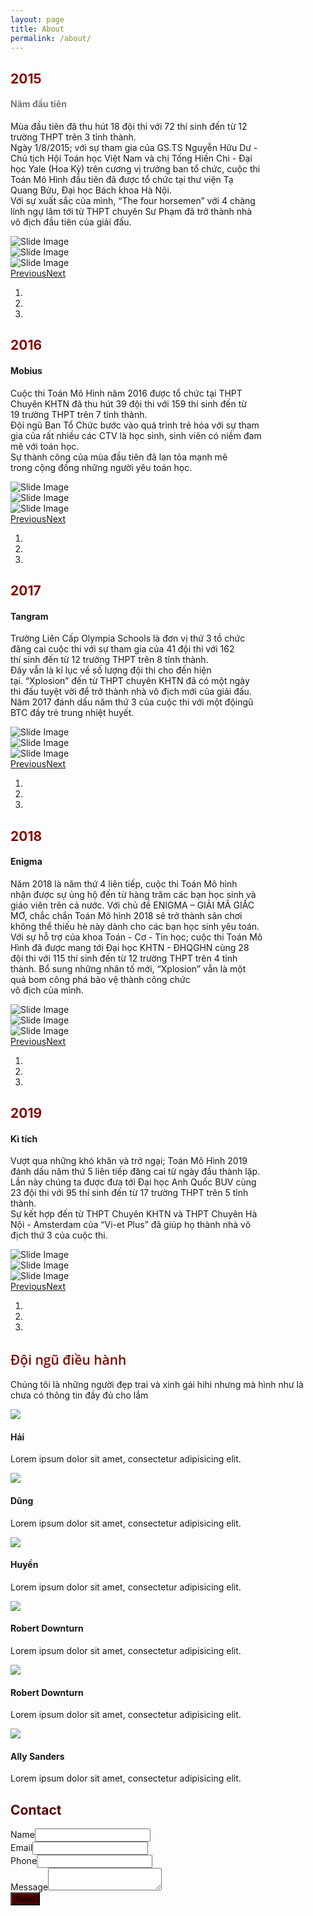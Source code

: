 ```yaml
---
layout: page
title: About
permalink: /about/
---
```

<main class="page">
    <section class="clean-block slider">
        <div class="container" id="content-2015">
            <div class="block-heading">
                <h2 class="text-info" style="color: #840901!important;">2015</h2>
                <h4 style="color: #767676!important;">Năm đầu tiên</h4>
                <p class="text-justify" style="width: 744;max-width: 80%;">Mùa đầu tiên đã thu hút 18 đội thi với 72 thí sinh đến từ 12 trường THPT trên 3 tỉnh thành.&nbsp;<br>Ngày 1/8/2015; với sự tham gia của GS.TS Nguyễn Hữu Dư - Chủ tịch Hội Toán học Việt Nam và chị Tống Hiền Chi - Đại học Yale (Hoa Kỳ)
                    trên cương vị trưởng ban tổ chức,&nbsp;cuộc thi Toán Mô Hình đầu tiên đã được tổ chức tại thư viện Tạ Quang Bửu, Đại học Bách khoa Hà Nội.&nbsp;<br>Với sự xuất sắc của mình, “The four horsemen” với 4 chàng lính ngự lâm tới từ THPT
                    chuyên Sư Phạm đã trở thành nhà vô địch đầu tiên của giải đấu.&nbsp;</p>
            </div>
            <div class="carousel slide" data-ride="carousel" id="carousel-1">
                <div class="carousel-inner" role="listbox">
                    <div class="carousel-item active"><img class="w-100 d-block" src="/assets/img/avatars/avatar1.jpg" alt="Slide Image"></div>
                    <div class="carousel-item"><img class="w-100 d-block" src="/assets/img/desk.jpg" alt="Slide Image"></div>
                    <div class="carousel-item"><img class="w-100 d-block" src="/assets/img/loft.jpg" alt="Slide Image"></div>
                </div>
                <div><a class="carousel-control-prev" href="#carousel-1" role="button" data-slide="prev"><span class="carousel-control-prev-icon"></span><span class="sr-only">Previous</span></a><a class="carousel-control-next" href="#carousel-1" role="button"
                        data-slide="next"><span class="carousel-control-next-icon"></span><span class="sr-only">Next</span></a></div>
                <ol class="carousel-indicators">
                    <li data-target="#carousel-1" data-slide-to="0" class="active"></li>
                    <li data-target="#carousel-1" data-slide-to="1"></li>
                    <li data-target="#carousel-1" data-slide-to="2"></li>
                </ol>
            </div>
        </div>
        <div class="container" id="content-2016">
            <div class="block-heading">
                <h2 class="text-info" style="color: #840901!important;">2016</h2>
                <h4>Mobius</h4>
                <p class="text-justify" style="max-width: 80%;">Cuộc thi Toán Mô Hình năm 2016 được tổ chức tại THPT Chuyên&nbsp;KHTN đã thu hút 39 đội thi với 159 thí sinh đến từ 19&nbsp;trường THPT trên 7 tỉnh thành.<br> Đội ngũ Ban Tổ Chức bước vào quá trình trẻ hóa với sự&nbsp;tham gia của
                    rất nhiều các CTV là học sinh, sinh viên có&nbsp;niềm đam mê với toán học.<br> Sự&nbsp;thành công của mùa đầu tiên đã lan tỏa mạnh mẽ trong&nbsp;cộng đồng những người yêu toán học.&nbsp;<br></p>
            </div>
            <div class="carousel slide" data-ride="carousel" id="carousel-1">
                <div class="carousel-inner" role="listbox">
                    <div class="carousel-item active"><img class="w-100 d-block" src="/assets/img/scenery/image1.jpg" alt="Slide Image"></div>
                    <div class="carousel-item"><img class="w-100 d-block" src="/assets/img/scenery/image4.jpg" alt="Slide Image"></div>
                    <div class="carousel-item"><img class="w-100 d-block" src="/assets/img/scenery/image6.jpg" alt="Slide Image"></div>
                </div>
                <div><a class="carousel-control-prev" href="#carousel-1" role="button" data-slide="prev"><span class="carousel-control-prev-icon"></span><span class="sr-only">Previous</span></a><a class="carousel-control-next" href="#carousel-1" role="button"
                        data-slide="next"><span class="carousel-control-next-icon"></span><span class="sr-only">Next</span></a></div>
                <ol class="carousel-indicators">
                    <li data-target="#carousel-1" data-slide-to="0" class="active"></li>
                    <li data-target="#carousel-1" data-slide-to="1"></li>
                    <li data-target="#carousel-1" data-slide-to="2"></li>
                </ol>
            </div>
        </div>
        <div class="container" id="content-2017">
            <div class="block-heading">
                <h2 class="text-info" style="color: #840901!important;">2017</h2>
                <h4>Tangram</h4>
                <p class="text-justify" style="max-width: 80%;">Trường&nbsp;Liên Cấp Olympia Schools là đơn vị thứ 3 tổ chức đăng&nbsp;cai cuộc thi với sự tham gia của 41 đội thi với 162 thí&nbsp;sinh đến từ 12 trường THPT trên 8 tỉnh thành. <br>Đây vẫn&nbsp;là kỉ lục về số lượng đội thi cho đến
                    hiện tại.&nbsp;“Xplosion” đến từ THPT chuyên KHTN đã có một ngày thi&nbsp;đấu tuyệt vời để trở thành nhà vô địch mới của&nbsp;giải đấu.&nbsp;<br>Năm&nbsp;2017 đánh dấu năm thứ 3 của cuộc thi với một độingũ BTC đầy trẻ trung nhiệt
                    huyết.<br></p>
            </div>
            <div class="carousel slide" data-ride="carousel" id="carousel-2">
                <div class="carousel-inner" role="listbox">
                    <div class="carousel-item active"><img class="w-100 d-block" src="/assets/img/scenery/image1.jpg" alt="Slide Image"></div>
                    <div class="carousel-item"><img class="w-100 d-block" src="/assets/img/scenery/image4.jpg" alt="Slide Image"></div>
                    <div class="carousel-item"><img class="w-100 d-block" src="/assets/img/scenery/image6.jpg" alt="Slide Image"></div>
                </div>
                <div><a class="carousel-control-prev" href="#carousel-2" role="button" data-slide="prev"><span class="carousel-control-prev-icon"></span><span class="sr-only">Previous</span></a><a class="carousel-control-next" href="#carousel-2" role="button"
                        data-slide="next"><span class="carousel-control-next-icon"></span><span class="sr-only">Next</span></a></div>
                <ol class="carousel-indicators">
                    <li data-target="#carousel-2" data-slide-to="0" class="active"></li>
                    <li data-target="#carousel-2" data-slide-to="1"></li>
                    <li data-target="#carousel-2" data-slide-to="2"></li>
                </ol>
            </div>
        </div>
        <div class="container" id="content-2018">
            <div class="block-heading">
                <h2 class="text-info" style="color: #840901!important;">2018</h2>
                <h4>Enigma</h4>
                <p class="text-justify" style="max-width: 80%;">Năm&nbsp;2018 là năm thứ 4 liên tiếp, cuộc thi Toán Mô hình nhận&nbsp;được sự ủng hộ đến từ hàng trăm các bạn học&nbsp;sinh và giáo viên trên cả nước. Với chủ đề ENIGMA –&nbsp;GIẢI MÃ GIẤC MƠ, chắc chắn Toán Mô hình 2018 sẽ trở&nbsp;thành
                    sân chơi không thể thiếu hè này dành cho các bạn&nbsp;học sinh yêu toán.<br>Với&nbsp;sự hỗ trợ của khoa Toán - Cơ - Tin học; cuộc thi Toán&nbsp;Mô Hình đã được mang tới Đại học KHTN - ĐHQGHN cùng&nbsp;28 đội thi với 115 thí sinh
                    đến từ 12 trường THPT trên&nbsp;4 tỉnh thành. Bổ sung những nhân tố mới, “Xplosion”&nbsp;vẫn là một quả bom công phá bảo vệ thành công chức<br>vô địch của mình.<br></p>
            </div>
            <div class="carousel slide" data-ride="carousel" id="carousel-3">
                <div class="carousel-inner" role="listbox">
                    <div class="carousel-item active"><img class="w-100 d-block" src="/assets/img/scenery/image1.jpg" alt="Slide Image"></div>
                    <div class="carousel-item"><img class="w-100 d-block" src="/assets/img/scenery/image4.jpg" alt="Slide Image"></div>
                    <div class="carousel-item"><img class="w-100 d-block" src="/assets/img/scenery/image6.jpg" alt="Slide Image"></div>
                </div>
                <div><a class="carousel-control-prev" href="#carousel-3" role="button" data-slide="prev"><span class="carousel-control-prev-icon"></span><span class="sr-only">Previous</span></a><a class="carousel-control-next" href="#carousel-3" role="button"
                        data-slide="next"><span class="carousel-control-next-icon"></span><span class="sr-only">Next</span></a></div>
                <ol class="carousel-indicators">
                    <li data-target="#carousel-3" data-slide-to="0" class="active"></li>
                    <li data-target="#carousel-3" data-slide-to="1"></li>
                    <li data-target="#carousel-3" data-slide-to="2"></li>
                </ol>
            </div>
        </div>
        <div class="container" id="content-2019">
            <div class="block-heading">
                <h2 class="text-info" style="color: #840901!important;">2019</h2>
                <h4>Kì tích</h4>
                <p class="text-justify" style="max-width: 80%;">Vượt&nbsp;qua những khó khăn và trở ngại; Toán Mô Hình 2019 đánh&nbsp;dấu năm thứ 5 liên tiếp đăng cai từ ngày đầu thành&nbsp;lập. Lần này chúng ta được đưa tới Đại học Anh&nbsp;Quốc BUV cùng 23 đội thi với 95 thí sinh đến từ 17&nbsp;trường
                    THPT trên 5 tỉnh thành. <br>Sự kết hợp đến từ&nbsp;THPT Chuyên KHTN và THPT Chuyên Hà Nội - Amsterdam của “Vi-et&nbsp;Plus” đã giúp họ thành nhà vô địch thứ 3 của cuộc&nbsp;thi.<br></p>
            </div>
            <div class="carousel slide" data-ride="carousel" id="carousel-4">
                <div class="carousel-inner" role="listbox">
                    <div class="carousel-item active"><img class="w-100 d-block" src="/assets/img/scenery/image1.jpg" alt="Slide Image"></div>
                    <div class="carousel-item"><img class="w-100 d-block" src="/assets/img/scenery/image4.jpg" alt="Slide Image"></div>
                    <div class="carousel-item"><img class="w-100 d-block" src="/assets/img/scenery/image6.jpg" alt="Slide Image"></div>
                </div>
                <div><a class="carousel-control-prev" href="#carousel-4" role="button" data-slide="prev"><span class="carousel-control-prev-icon"></span><span class="sr-only">Previous</span></a><a class="carousel-control-next" href="#carousel-4" role="button"
                        data-slide="next"><span class="carousel-control-next-icon"></span><span class="sr-only">Next</span></a></div>
                <ol class="carousel-indicators">
                    <li data-target="#carousel-4" data-slide-to="0" class="active"></li>
                    <li data-target="#carousel-4" data-slide-to="1"></li>
                    <li data-target="#carousel-4" data-slide-to="2"></li>
                </ol>
            </div>
        </div>
    </section>
    <section class="clean-block about-us">
        <div class="container">
            <div class="block-heading">
                <h2 class="text-info" style="color: #840901!important;font-family: 'Open Sans', sans-serif;font-weight: 550;">Đội ngũ điều hành</h2>
                <p>Chúng tôi là những người đẹp trai và xinh gái hihi nhưng mà hình như là chưa có thông tin đầy đủ cho lắm</p>
            </div>
            <div class="row justify-content-center">
                <div class="col-sm-6 col-lg-4">
                    <div class="card clean-card text-center"><img class="card-img-top w-100 d-block" src="/assets/img/avatars/avatar1.jpg">
                        <div class="card-body info">
                            <h4 class="card-title">Hải</h4>
                            <p class="card-text">Lorem ipsum dolor sit amet, consectetur adipisicing elit.</p>
                            <div class="icons"><a href="#"><i class="icon-social-facebook"></i></a><a href="#"><i class="icon-social-instagram"></i></a><a href="#"><i class="icon-social-twitter"></i></a></div>
                        </div>
                    </div>
                </div>
                <div class="col-sm-6 col-lg-4">
                    <div class="card clean-card text-center"><img class="card-img-top w-100 d-block" src="/assets/img/avatars/avatar1.jpg">
                        <div class="card-body info">
                            <h4 class="card-title">Dũng</h4>
                            <p class="card-text">Lorem ipsum dolor sit amet, consectetur adipisicing elit.</p>
                            <div class="icons"><a href="#"><i class="icon-social-facebook"></i></a><a href="#"><i class="icon-social-instagram"></i></a><a href="#"><i class="icon-social-twitter"></i></a></div>
                        </div>
                    </div>
                </div>
                <div class="col-sm-6 col-lg-4">
                    <div class="card clean-card text-center"><img class="card-img-top w-100 d-block" src="/assets/img/avatars/avatar1.jpg">
                        <div class="card-body info">
                            <h4 class="card-title">Huyền</h4>
                            <p class="card-text">Lorem ipsum dolor sit amet, consectetur adipisicing elit.</p>
                            <div class="icons"><a href="#"><i class="icon-social-facebook"></i></a><a href="#"><i class="icon-social-instagram"></i></a><a href="#"><i class="icon-social-twitter"></i></a></div>
                        </div>
                    </div>
                </div>
                <div class="col-sm-6 col-lg-4">
                    <div class="card clean-card text-center"><img class="card-img-top w-100 d-block" src="/assets/img/avatars/avatar2.jpg">
                        <div class="card-body info">
                            <h4 class="card-title">Robert Downturn</h4>
                            <p class="card-text">Lorem ipsum dolor sit amet, consectetur adipisicing elit.</p>
                            <div class="icons"><a href="#"><i class="icon-social-facebook"></i></a><a href="#"><i class="icon-social-instagram"></i></a><a href="#"><i class="icon-social-twitter"></i></a></div>
                        </div>
                    </div>
                </div>
                <div class="col-sm-6 col-lg-4">
                    <div class="card clean-card text-center"><img class="card-img-top w-100 d-block" src="/assets/img/avatars/avatar2.jpg">
                        <div class="card-body info">
                            <h4 class="card-title">Robert Downturn</h4>
                            <p class="card-text">Lorem ipsum dolor sit amet, consectetur adipisicing elit.</p>
                            <div class="icons"><a href="#"><i class="icon-social-facebook"></i></a><a href="#"><i class="icon-social-instagram"></i></a><a href="#"><i class="icon-social-twitter"></i></a></div>
                        </div>
                    </div>
                </div>
                <div class="col-sm-6 col-lg-4">
                    <div class="card clean-card text-center"><img class="card-img-top w-100 d-block" src="/assets/img/avatars/avatar3.jpg">
                        <div class="card-body info">
                            <h4 class="card-title">Ally Sanders</h4>
                            <p class="card-text">Lorem ipsum dolor sit amet, consectetur adipisicing elit.</p>
                            <div class="icons"><a href="#"><i class="icon-social-facebook"></i></a><a href="#"><i class="icon-social-instagram"></i></a><a href="#"><i class="icon-social-twitter"></i></a></div>
                        </div>
                    </div>
                </div>
            </div>
        </div>
    </section>
    <section class="clean-block clean-form dark">
        <div class="container">
            <div class="block-heading">
                <h2 class="text-info" style="color: rgb(88,0,0)!important;">Contact</h2>
            </div>
            <form
                action="https://docs.google.com/forms/d/e/1FAIpQLSdTyUeThYUi-499_Sbb5lTMrJJCLXZnvgshcRq8y9XwrgY5UA/formResponse"
                method="POST" id="mG61Hd">
                <div class="form-group"><label>Name</label><input class="form-control" name="entry.2005620554"
                        type="text"></div>
                <div class="form-group"><label>Email</label><input class="form-control" name="entry.1045781291"
                        type="email"></div>
                <div class="form-group"><label>Phone</label><input class="form-control" name="entry.1166974658"
                        type="text"></div>
                <div class="form-group"><label>Message</label><textarea class="form-control"
                        name="entry.839337160"></textarea></div>
                <div class="form-group"><button class="btn btn-primary btn-block" type="submit"
                        style="background-color: rgb(79,1,1);">Send</button></div>
            </form>
        </div>
    </section>
</main>
